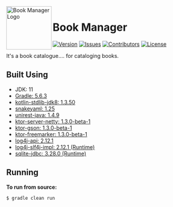 <img src="https://github.com/Macro303/Book-Manager/blob/master/logo.png" align="left" width="120" height="115" alt="Book Manager Logo"/>

# Book Manager
[![Version](https://img.shields.io/github/tag-pre/Macro303/Book-Manager.svg?label=version)](https://github.com/Macro303/Book-Manager/releases)
[![Issues](https://img.shields.io/github/issues/Macro303/Book-Manager.svg?label=issues)](https://github.com/Macro303/Book-Manager/issues)
[![Contributors](https://img.shields.io/github/contributors/Macro303/Book-Manager.svg?label=contributors)](https://github.com/Macro303/Book-Manager/graphs/contributors)
[![License](https://img.shields.io/github/license/Macro303/Book-Manager.svg?=label=license)](https://github.com/Macro303/Book-Manager/blob/master/LICENSE)

It's a book catalogue.... for cataloging books.

## Built Using
 - JDK: 11
 - [Gradle: 5.6.3](https://gradle.org/)
 - [kotlin-stdlib-jdk8: 1.3.50](https://kotlinlang.org/)
 - [snakeyaml: 1.25](https://bitbucket.org/asomov/snakeyaml)
 - [unirest-java: 1.4.9](http://unirest.io/java.html)
 - [ktor-server-netty: 1.3.0-beta-1](https://ktor.io/)
 - [ktor-gson: 1.3.0-beta-1](https://ktor.io/)
 - [ktor-freemarker: 1.3.0-beta-1](https://ktor.io/)
 - [log4j-api: 2.12.1](https://logging.apache.org/log4j/2.x/)
 - [log4j-slf4j-impl: 2.12.1 (Runtime)](https://logging.apache.org/log4j/2.x/)
 - [sqlite-jdbc: 3.28.0 (Runtime)](https://github.com/xerial/sqlite-jdbc)
 
## Running
**To run from source:**
```bash
$ gradle clean run
```